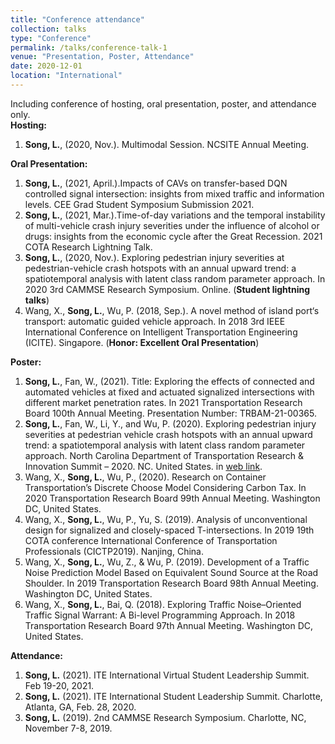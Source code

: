 ```yaml
---
title: "Conference attendance"
collection: talks
type: "Conference"
permalink: /talks/conference-talk-1
venue: "Presentation, Poster, Attendance"
date: 2020-12-01
location: "International"
---
```

Including conference of hosting, oral presentation, poster, and attendance only.<br>
**Hosting:** <br>
1. **Song, L.**, (2020, Nov.). Multimodal Session. NCSITE Annual Meeting.

**Oral Presentation:** <br>
1.  **Song, L.**, (2021, April.).Impacts of CAVs on transfer-based DQN controlled signal intersection: insights from mixed traffic and information levels. CEE Grad Student Symposium Submission 2021. 
2.  **Song, L.**, (2021, Mar.).Time-of-day variations and the temporal instability of multi-vehicle crash injury severities under the influence of alcohol or drugs: insights from the economic cycle after the Great Recession. 2021 COTA Research Lightning Talk.
3.  **Song, L.**, (2020, Nov.). Exploring pedestrian injury severities at pedestrian-vehicle crash hotspots with an annual upward trend: a spatiotemporal analysis with latent class random parameter approach. In 2020 3rd CAMMSE Research Symposium. Online. (**Student lightning talks**)
4. Wang, X., **Song, L.**, Wu, P. (2018, Sep.). A novel method of island port‘s transport: automatic guided vehicle approach. In 2018 3rd IEEE International Conference on Intelligent Transportation Engineering (ICITE). Singapore. (**Honor: Excellent Oral Presentation**)

**Poster:**<br>
1. **Song, L.**, Fan, W.,  (2021). Title: Exploring the effects of connected and automated vehicles at fixed and actuated signalized intersections with different market penetration rates. In 2021 Transportation Research Board 100th Annual Meeting. Presentation Number: TRBAM-21-00365.
1. **Song, L.**, Fan, W., Li, Y., and Wu, P. (2020). Exploring pedestrian injury severities at pedestrian vehicle crash hotspots with an annual upward trend: a spatiotemporal analysis with latent class random parameter approach. North Carolina Department of Transportation Research & Innovation Summit – 2020. NC. United States. in [web link](https://www.hsrc.unc.edu/ncdot-ri-summit/virtual-poster-gallery/song-uncc/).
1. Wang, X., **Song, L.**, Wu, P., (2020). Research on Container Transportation’s Discrete Choose Model Considering Carbon Tax. In 2020 Transportation Research Board 99th Annual Meeting. Washington DC, United States.
1. Wang, X., **Song, L.**, Wu, P., Yu, S. (2019). Analysis of unconventional design for signalized and closely-spaced T-intersections. In 2019 19th COTA conference International Conference of Transportation Professionals (CICTP2019). Nanjing, China.
1. Wang, X., **Song, L.**, Wu, Z., & Wu, P. (2019). Development of a Traffic Noise Prediction Model Based on Equivalent Sound Source at the Road Shoulder. In 2019 Transportation Research Board 98th Annual Meeting.  Washington DC, United States.
1. Wang, X., **Song, L.**, Bai, Q. (2018). Exploring Traffic Noise–Oriented Traffic Signal Warrant: A Bi-level Programming Approach. In 2018 Transportation Research Board 97th Annual Meeting.  Washington DC, United States.

**Attendance:**
1. **Song, L.** (2021). ITE International Virtual Student Leadership Summit. Feb 19-20, 2021.
1. **Song, L.** (2021). ITE International Student Leadership Summit. Charlotte, Atlanta, GA, Feb. 28, 2020.
1. **Song, L.** (2019). 2nd CAMMSE Research Symposium. Charlotte, NC, November 7-8, 2019.
